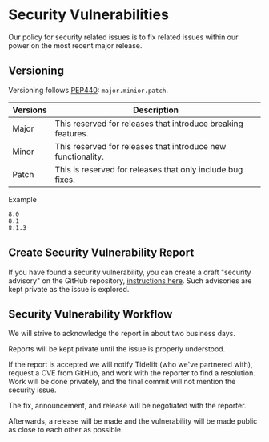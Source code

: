 # Security Vulnerabilities

Our policy for security related issues is to fix related issues within our power on the most recent major release.

## Versioning

Versioning follows [PEP440](https://peps.python.org/pep-0440/): `major.minior.patch`.

Versions | Description
-------- | -----------
Major    | This reserved for releases that introduce breaking features.
Minor    | This reserved for releases that introduce new functionality.
Patch    | This is reserved for releases that only include bug fixes.

Example

```
8.0
8.1
8.1.3
```

## Create Security Vulnerability Report

If you have found a security vulnerability, you can create a draft "security advisory" on the GitHub repository,
[instructions here](https://docs.github.com/en/code-security/security-advisories/repository-security-advisories/creating-a-repository-security-advisory).
Such advisories are kept private as the issue is explored.

## Security Vulnerability Workflow

We will strive to acknowledge the report in about two business days.

Reports will be kept private until the issue is properly understood.

If the report is accepted we will notify Tidelift (who we've partnered with), request a CVE from GitHub, and work with
the reporter to find a resolution. Work will be done privately, and the final commit will not mention the security
issue.

The fix, announcement, and release will be negotiated with the reporter.

Afterwards, a release will be made and the vulnerability will be made public as close to each other as possible.
